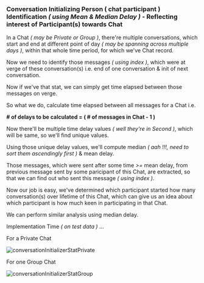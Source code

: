 ### Conversation Initializing Person ( chat participant ) Identification _( using Mean & Median Delay )_ - Reflecting interest of Participant(s) towards Chat
In a Chat _( may be Private or Group )_, there're multiple conversations, which start and end at different point of day _( may be spanning across multiple days )_, within that whole time period, for which we've Chat record.

Now we need to identify those messages _( using index )_, which were at verge of these conversation(s) i.e. end of one conversation & init of next conversation.

Now if we've that stat, we can simply get time elapsed between those messages on verge.

So what we do, calculate time elapsed between all messages for a Chat i.e.

**# of delays to be calculated = ( # of messages in Chat - 1 )**

Now there'll be multiple time delay values _( well they're in Second )_, which will be same, so we'll find unique values.

Using those unique delay values, we'll compute median _( aah !!!, need to sort them ascendingly first )_ & mean delay.

Those messages, which were sent after some time _>=_ mean delay, from previous message sent by some paricipant of this Chat, are extracted, so that we can find out who sent this message _( using index )_.

Now our job is easy, we've determined which participant started how many conversation(s) over lifetime of this Chat, which can give us an idea about which participant is how much keen in participating in that Chat.

We can perform similar analysis using median delay.

Implementation Time _( on test data )_ ...

For a Private Chat

![conversationInitializerStatPrivate](./../plots/conversationInitializerStatPrivate.jpg)

For one Group Chat

![conversationInitializerStatGroup](./../plots/conversationInitializerStatGroup.jpg)
